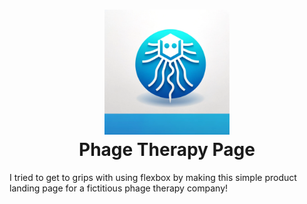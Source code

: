 <h1 align="center">
    <img src="https://raw.githubusercontent.com/em-baggie/product_page/main/PhageIcon.webp" alt="phage icon" height="200">
    <br/>
    Phage Therapy Page
</h1>

I tried to get to grips with using flexbox by making this simple product landing page for a fictitious phage therapy company!
